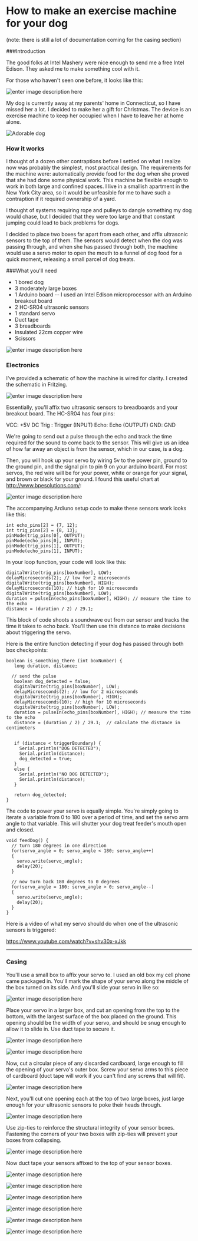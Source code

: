 # How to make an exercise machine for your dog

(note: there is still a lot of documentation coming for the casing section)

###Introduction

The good folks at Intel Mashery were nice enough to send me a free Intel Edison. They asked me to make something cool with it. 

For those who haven't seen one before, it looks like this:

![enter image description here](https://lh3.googleusercontent.com/rItpu_llC82tZCDVt9SdKmqkgdu7_-t1pc7ZGD2YhPY=s0 "intel_edison.jpg")


My dog is currently away at my parents' home in Connecticut, so I have missed her a lot. I decided to make her a gift for Christmas. The device is an exercise machine to keep her occupied when I have to leave her at home alone.


![Adorable dog](https://lh5.googleusercontent.com/vhjw43EExjB106SXdVR69AvfhZDvd2EMwYQKb2v1rrs=s0 "Adorable Dog")

### How it works

I thought of a dozen other contraptions before I settled on what I realize now was probably the simplest, most practical design. The requirements for the machine were: automatically provide food for the dog when she proved that she had done some physical work. This machine be flexible enough to work in both large and confined spaces. I live in a smallish apartment in the New York City area, so it would be unfeasible for me to have such a contraption if it required ownership of a yard.

I thought of systems requiring rope and pulleys to dangle something my dog would chase, but I decided that they were too large and that constant jumping could lead to back problems for dogs.

I decided to place two boxes far apart from each other, and affix ultrasonic sensors to the top of them. The sensors would detect when the dog was passing through, and when she has passed through both, the machine would use a servo motor to open the mouth to a funnel of dog food for a quick moment, releasing a small parcel of dog treats.


###What you'll need



* 1 bored dog
* 3 moderately large boxes
* 1 Arduino board -- I used an Intel Edison microprocessor with an Arduino breakout board
* 2 HC-SR04 ultrasonic sensors
* 1 standard servo
* Duct tape
* 3 breadboards
* Insulated 22cm copper wire
* Scissors



![enter image description here](https://lh3.googleusercontent.com/WprsjVgsSoqMPuO1lXXCxjHPJlBacOwuGl-OFYkjNVA=s0 "The bare necessities")



### Electronics

I've provided a schematic of how the machine is wired for clarity. I created the schematic in Fritzing. 

![enter image description here](https://lh3.googleusercontent.com/-cU0Vz-ATYDs/VJHSWeUkBII/AAAAAAAANp8/_ufhjH-woM8/s0/blueprint.jpg "blueprint.jpg")

Essentially, you'll affix two ultrasonic sensors to breadboards and your breakout board. The HC-SR04 has four pins:

VCC: +5V DC
Trig : Trigger (INPUT)
Echo: Echo (OUTPUT)
GND: GND

We're going to send out a pulse through the echo and track the time required for the sound to come back to the sensor. This will give us an idea of how far away an object is from the sensor, which in our case, is a dog. 

Then, you will hook up your servo by wiring 5v to the power pin, ground to the ground pin, and the signal pin to pin 9 on your arduino board. For most servos, the red wire will be for your power, white or orange for your signal, and brown or black for your ground. I found this useful chart at http://www.bpesolutions.com/:

![enter image description here](http://www.bpesolutions.com/gadgets.ws/gprojects/servowg.gif)

The accompanying Ardiuno setup code to make these sensors work looks like this:

    int echo_pins[2] = {7, 12};
    int trig_pins[2] = {8, 13};
    pinMode(trig_pins[0], OUTPUT);
    pinMode(echo_pins[0], INPUT);  
    pinMode(trig_pins[1], OUTPUT);
    pinMode(echo_pins[1], INPUT);  

In your loop function, your code will look like this:

    digitalWrite(trig_pins[boxNumber], LOW); 
    delayMicroseconds(2); // low for 2 microseconds
    digitalWrite(trig_pins[boxNumber], HIGH);
    delayMicroseconds(10); // high for 10 microseconds
    digitalWrite(trig_pins[boxNumber], LOW);
    duration = pulseIn(echo_pins[boxNumber], HIGH); // measure the time to the echo
    distance = (duration / 2) / 29.1;  

This block of code shoots a soundwave out from our sensor and tracks the time it takes to echo back. You'll then use this distance to make decisions about triggering the servo.

Here is the entire function detecting if your dog has passed through both box checkpoints:

    boolean is_something_there (int boxNumber) {
       long duration, distance;
     
      // send the pulse
       boolean dog_detected = false;
       digitalWrite(trig_pins[boxNumber], LOW); 
       delayMicroseconds(2); // low for 2 microseconds
       digitalWrite(trig_pins[boxNumber], HIGH);
       delayMicroseconds(10); // high for 10 microseconds
       digitalWrite(trig_pins[boxNumber], LOW);
       duration = pulseIn(echo_pins[boxNumber], HIGH); // measure the time to the echo
       distance = (duration / 2) / 29.1;  // calculate the distance in centimeters
          
           
       if (distance < triggerBoundary) {
         Serial.println("DOG DETECTED");  
         Serial.println(distance);   
         dog_detected = true;
       }
       else {
         Serial.println("NO DOG DETECTED");
         Serial.println(distance);
       }
          
       return dog_detected;
    }


The code to power your servo is equally simple. You're simply going to iterate a variable from 0 to 180 over a period of time, and set the servo arm angle to that variable. This will shutter your dog treat feeder's mouth open and closed.

    void feedDog() {
      // turn 180 degrees in one direction
      for(servo_angle = 0; servo_angle < 180; servo_angle++)  
      {                                  
        servo.write(servo_angle);               
        delay(20);                   
      } 
      
      // now turn back 180 degrees to 0 degrees
      for(servo_angle = 180; servo_angle > 0; servo_angle--)    
      {                                
        servo.write(servo_angle);           
        delay(20);       
      } 
    }


Here is a video of what my servo should do when one of the ultrasonic sensors is triggered:

https://www.youtube.com/watch?v=shv30x-xJkk


----------


### Casing

You'll use a small box to affix your servo to. I used an old box my cell phone came packaged in. You'll mark the shape of your servo along the middle of the box turned on its side. And you'll slide your servo in like so:

![enter image description here](https://lh6.googleusercontent.com/-BZDf3E9ZlZR9uT-xFA7ncm2QMgnGlYSLEgUXs_CMMM=s0 "20141210_164612.jpg")

Place your servo in a larger box, and cut an opening from the top to the bottom, with the largest surface of the box placed on the ground. This opening should be the width of your servo, and should be snug enough to allow it to slide in. Use duct tape to secure it.

![enter image description here](https://lh3.googleusercontent.com/sdzsrf_BGX0__iJMzVbMTZVnpR5xLw-ho-VbQfxzJn8=s0 "20141210_190824.jpg")

![enter image description here](https://lh5.googleusercontent.com/IkgYOtmEOoKX95WudQtcmybMj7q3aKzAWlSasCg5M3Q=s0 "20141210_190816.jpg")



Now, cut a circular piece of any discarded cardboard, large enough to fill the opening of your servo's outer box. Screw your servo arms to this piece of cardboard (duct tape will work if you can't find any screws that will fit). 

![enter image description here](https://lh6.googleusercontent.com/iKIlAFrzudKUD-lK_DaH4c5DcDxeXA2z2v9OS83looo=s0 "20141210_202219.jpg")

Next, you'll cut one opening each at the top of two large boxes, just large enough for your ultrasonic sensors to poke their heads through.

![enter image description here](https://lh5.googleusercontent.com/qtAqi9fpmuQ7tFMtqOWUZMftpEIaJ879D_7h0F6kc2k=s0 "20141217_085127.jpg")

Use zip-ties to reinforce the structural integrity of your sensor boxes. Fastening the corners of your two boxes with zip-ties will prevent your boxes from collapsing. 

![enter image description here](https://lh3.googleusercontent.com/1e8fStzHCpkD0gILHZ6HP1l3MBkRqkrHBPnttjBth_k=s0 "20141217_043921.jpg")

Now duct tape your sensors affixed to the top of your sensor boxes.

![enter image description here](https://lh4.googleusercontent.com/91CZMa7hF84xfDJ5r3qMpKmigqzNBXKzq80-mo7AuGo=s0 "20141217_083135.jpg")




![enter image description here](https://lh3.googleusercontent.com/mn7EhwvmftcSfnILcjn0Nznl5vMJl9Gi9FPbOkCNnX8=s0 "20141217_082332.jpg")



![enter image description here](https://lh4.googleusercontent.com/9AKlkpCMwqVglXlxDJ81SVDJ8I2bM47OP_cP9LWuMPU=s0 "20141217_084228.jpg")

![enter image description here](https://lh5.googleusercontent.com/3HYEo6nxTK81OvK4IsFFuWNbZkzXoyB1prPqVymmgoY=s0 "20141217_085035.jpg")

![enter image description here](https://lh6.googleusercontent.com/y3ULCd7g-yuJgScaZ160mX5akqW2g8CskQSkpFs38O4=s0 "20141217_085503.jpg")


![enter image description here](https://lh6.googleusercontent.com/HWXQz1YFk0W7YIWMntMx18t4LerNBEYHT96Xh_CLbV4=s0 "20141217_082503.jpg")





